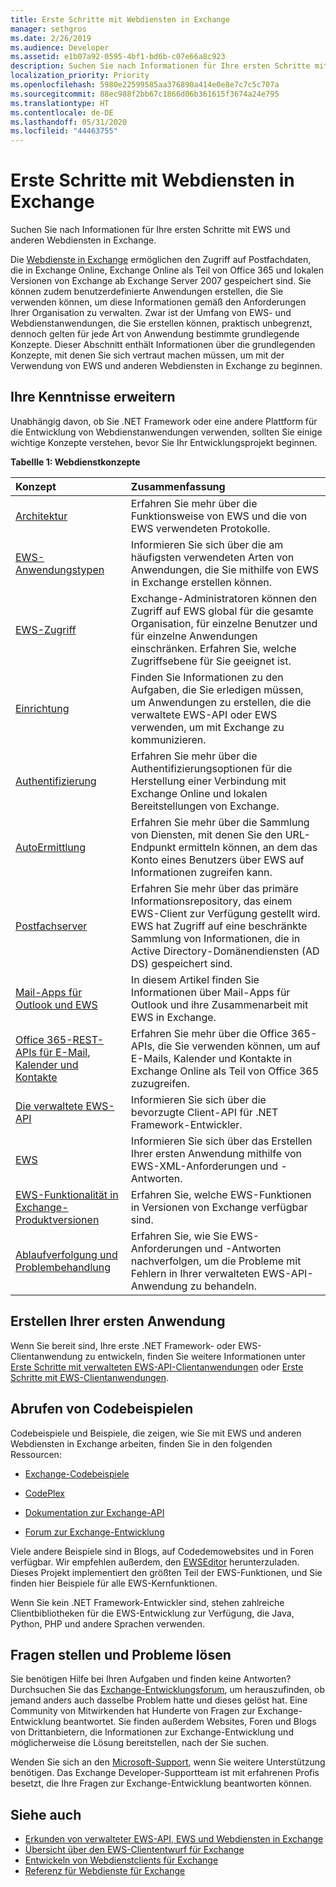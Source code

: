 ```yaml
---
title: Erste Schritte mit Webdiensten in Exchange
manager: sethgros
ms.date: 2/26/2019
ms.audience: Developer
ms.assetid: e1b07a92-0595-4bf1-bd6b-c07e66a8c923
description: Suchen Sie nach Informationen für Ihre ersten Schritte mit EWS und anderen Webdiensten in Exchange.
localization_priority: Priority
ms.openlocfilehash: 5980e22599585aa376890a414e0e8e7c7c5c707a
ms.sourcegitcommit: 88ec988f2bb67c1866d06b361615f3674a24e795
ms.translationtype: HT
ms.contentlocale: de-DE
ms.lasthandoff: 05/31/2020
ms.locfileid: "44463755"
---
```

# <a name="start-using-web-services-in-exchange"></a>Erste Schritte mit Webdiensten in Exchange

Suchen Sie nach Informationen für Ihre ersten Schritte mit EWS und anderen Webdiensten in Exchange.
  
Die [Webdienste in Exchange](explore-the-ews-managed-api-ews-and-web-services-in-exchange.md) ermöglichen den Zugriff auf Postfachdaten, die in Exchange Online, Exchange Online als Teil von Office 365 und lokalen Versionen von Exchange ab Exchange Server 2007 gespeichert sind. Sie können zudem benutzerdefinierte Anwendungen erstellen, die Sie verwenden können, um diese Informationen gemäß den Anforderungen Ihrer Organisation zu verwalten. Zwar ist der Umfang von EWS- und Webdienstanwendungen, die Sie erstellen können, praktisch unbegrenzt, dennoch gelten für jede Art von Anwendung bestimmte grundlegende Konzepte. Dieser Abschnitt enthält Informationen über die grundlegenden Konzepte, mit denen Sie sich vertraut machen müssen, um mit der Verwendung von EWS und anderen Webdiensten in Exchange zu beginnen. 
  
## <a name="build-your-knowledge"></a>Ihre Kenntnisse erweitern
<a name="bk_Knowledge"> </a>

Unabhängig davon, ob Sie .NET Framework oder eine andere Plattform für die Entwicklung von Webdienstanwendungen verwenden, sollten Sie einige wichtige Konzepte verstehen, bevor Sie Ihr Entwicklungsprojekt beginnen. 
  
**Tabellle 1: Webdienstkonzepte**

|**Konzept**|**Zusammenfassung**|
|:-----|:-----|
|[Architektur](ews-applications-and-the-exchange-architecture.md) <br/> |Erfahren Sie mehr über die Funktionsweise von EWS und die von EWS verwendeten Protokolle.  <br/> |
|[EWS-Anwendungstypen](ews-application-types.md) <br/> |Informieren Sie sich über die am häufigsten verwendeten Arten von Anwendungen, die Sie mithilfe von EWS in Exchange erstellen können.  <br/> |
|[EWS-Zugriff](controlling-client-application-access-to-ews-in-exchange.md) <br/> |Exchange-Administratoren können den Zugriff auf EWS global für die gesamte Organisation, für einzelne Benutzer und für einzelne Anwendungen einschränken. Erfahren Sie, welche Zugriffsebene für Sie geeignet ist.  <br/> |
|[Einrichtung](setting-up-your-ews-application.md) <br/> |Finden Sie Informationen zu den Aufgaben, die Sie erledigen müssen, um Anwendungen zu erstellen, die die verwaltete EWS-API oder EWS verwenden, um mit Exchange zu kommunizieren.  <br/> |
|[Authentifizierung](authentication-and-ews-in-exchange.md) <br/> |Erfahren Sie mehr über die Authentifizierungsoptionen für die Herstellung einer Verbindung mit Exchange Online und lokalen Bereitstellungen von Exchange.  <br/> |
|[AutoErmittlung](autodiscover-for-exchange.md) <br/> |Erfahren Sie mehr über die Sammlung von Diensten, mit denen Sie den URL-Endpunkt ermitteln können, an dem das Konto eines Benutzers über EWS auf Informationen zugreifen kann.  <br/> |
|[Postfachserver](https://technet.microsoft.com/library/jj150491%28v=exchg.150%29.aspx) <br/> |Erfahren Sie mehr über das primäre Informationsrepository, das einem EWS-Client zur Verfügung gestellt wird. EWS hat Zugriff auf eine beschränkte Sammlung von Informationen, die in Active Directory-Domänendiensten (AD DS) gespeichert sind.  <br/> |
|[Mail-Apps für Outlook und EWS](mail-apps-for-outlook-and-ews-in-exchange.md) <br/> |In diesem Artikel finden Sie Informationen über Mail-Apps für Outlook und ihre Zusammenarbeit mit EWS in Exchange.  <br/> |
|[Office 365-REST-APIs für E-Mail, Kalender und Kontakte](office-365-rest-apis-for-mail-calendars-and-contacts.md) <br/> |Erfahren Sie mehr über die Office 365-APIs, die Sie verwenden können, um auf E-Mails, Kalender und Kontakte in Exchange Online als Teil von Office 365 zuzugreifen.  <br/> |
|[Die verwaltete EWS-API](get-started-with-ews-managed-api-client-applications.md) <br/> |Informieren Sie sich über die bevorzugte Client-API für .NET Framework-Entwickler.  <br/> |
|[EWS](get-started-with-ews-client-applications.md) <br/> |Informieren Sie sich über das Erstellen Ihrer ersten Anwendung mithilfe von EWS-XML-Anforderungen und -Antworten.  <br/> |
|[EWS-Funktionalität in Exchange-Produktversionen](ews-functionality-in-exchange-product-versions.md) <br/> |Erfahren Sie, welche EWS-Funktionen in Versionen von Exchange verfügbar sind.  <br/> |
|[Ablaufverfolgung und Problembehandlung](how-to-trace-requests-responses-to-troubleshoot-ews-managed-api-applications.md) <br/> |Erfahren Sie, wie Sie EWS-Anforderungen und -Antworten nachverfolgen, um die Probleme mit Fehlern in Ihrer verwalteten EWS-API-Anwendung zu behandeln.  <br/> |
   
## <a name="create-your-first-application"></a>Erstellen Ihrer ersten Anwendung
<a name="create"> </a>

Wenn Sie bereit sind, Ihre erste .NET Framework- oder EWS-Clientanwendung zu entwickeln, finden Sie weitere Informationen unter [Erste Schritte mit verwalteten EWS-API-Clientanwendungen](get-started-with-ews-managed-api-client-applications.md) oder [Erste Schritte mit EWS-Clientanwendungen](get-started-with-ews-client-applications.md).
  
## <a name="get-code-samples"></a>Abrufen von Codebeispielen
<a name="samples"> </a>

Codebeispiele und Beispiele, die zeigen, wie Sie mit EWS und anderen Webdiensten in Exchange arbeiten, finden Sie in den folgenden Ressourcen:
  
- [Exchange-Codebeispiele](https://code.msdn.microsoft.com/exchange)
    
- [CodePlex](http://www.codeplex.com/)
    
- [Dokumentation zur Exchange-API](develop-web-service-clients-for-exchange.md)
    
- [Forum zur Exchange-Entwicklung](https://social.technet.microsoft.com/Forums/exchange/home?forum=exchangesvrdevelopment)
    
Viele andere Beispiele sind in Blogs, auf Codedemowebsites und in Foren verfügbar. Wir empfehlen außerdem, den [EWSEditor](http://ewseditor.codeplex.com/) herunterzuladen. Dieses Projekt implementiert den größten Teil der EWS-Funktionen, und Sie finden hier Beispiele für alle EWS-Kernfunktionen.
  
Wenn Sie kein .NET Framework-Entwickler sind, stehen zahlreiche Clientbibliotheken für die EWS-Entwicklung zur Verfügung, die Java, Python, PHP und andere Sprachen verwenden. 
  
## <a name="ask-questions-and-solve-problems"></a>Fragen stellen und Probleme lösen
<a name="questions"> </a>

Sie benötigen Hilfe bei Ihren Aufgaben und finden keine Antworten? Durchsuchen Sie das [Exchange-Entwicklungsforum](https://social.technet.microsoft.com/Forums/exchange/home?forum=exchangesvrdevelopment), um herauszufinden, ob jemand anders auch dasselbe Problem hatte und dieses gelöst hat. Eine Community von Mitwirkenden hat Hunderte von Fragen zur Exchange-Entwicklung beantwortet. Sie finden außerdem Websites, Foren und Blogs von Drittanbietern, die Informationen zur Exchange-Entwicklung und möglicherweise die Lösung bereitstellen, nach der Sie suchen. 
  
Wenden Sie sich an den [Microsoft-Support](https://support.microsoft.com/), wenn Sie weitere Unterstützung benötigen. Das Exchange Developer-Supportteam ist mit erfahrenen Profis besetzt, die Ihre Fragen zur Exchange-Entwicklung beantworten können. 
  
## <a name="see-also"></a>Siehe auch

- [Erkunden von verwalteter EWS-API, EWS und Webdiensten in Exchange](explore-the-ews-managed-api-ews-and-web-services-in-exchange.md) 
- [Übersicht über den EWS-Cliententwurf für Exchange](ews-client-design-overview-for-exchange.md) 
- [Entwickeln von Webdienstclients für Exchange](develop-web-service-clients-for-exchange.md) 
- [Referenz für Webdienste für Exchange](../web-service-reference/web-services-reference-for-exchange.md)
    

